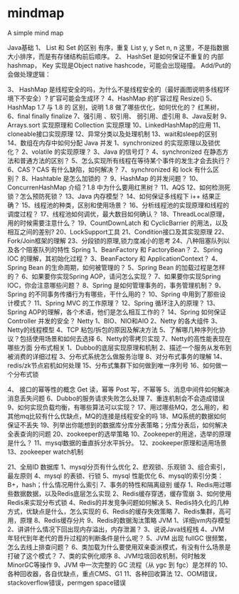 # mindmap
A simple mind map

Java基础
1、	List 和 Set 的区别
有序，重复
List  y, y
Set  n, n
这里，不是指数据大小排序，而是有存储结构前后顺序。
2、	HashSet 是如何保证不重复的
内部hashmap， Key 实现是Object native hashcode，可能会出现碰撞。
Add/Put的会做处理逻辑：

3、	HashMap 是线程安全的吗，为什么不是线程安全的（最好画图说明多线程环境下不安全）?
扩容可能会生成环？
4、HashMap 的扩容过程
Resize()
5、HashMap 1.7 与 1.8 的 区别，说明 1.8 做了哪些优化，如何优化的？
红黑树，
6、final finally finalize
7、强引用 、软引用、 弱引用、虚引用
8、Java反射
9、Arrays.sort 实现原理和 Collection 实现原理
10、LinkedHashMap的应用
11、cloneable接口实现原理
12、异常分类以及处理机制
13、wait和sleep的区别
14、数组在内存中如何分配
Java 并发
1、synchronized 的实现原理以及锁优化？
2、volatile 的实现原理？
3、Java 的信号灯？
4、synchronized 在静态方法和普通方法的区别？
5、怎么实现所有线程在等待某个事件的发生才会去执行？
6、CAS？CAS 有什么缺陷，如何解决？
7、synchronized 和 lock 有什么区别？
8、Hashtable 是怎么加锁的 ？
9、HashMap 的并发问题？
10、ConcurrenHashMap 介绍？1.8 中为什么要用红黑树？
11、AQS
12、如何检测死锁？怎么预防死锁？
13、Java 内存模型？
14、如何保证多线程下 i++ 结果正确？
15、线程池的种类，区别和使用场景？
16、分析线程池的实现原理和线程的调度过程？
17、线程池如何调优，最大数目如何确认？
18、ThreadLocal原理，用的时候需要注意什么？
19、CountDownLatch 和 CyclicBarrier 的用法，以及相互之间的差别?
20、LockSupport工具
21、Condition接口及其实现原理
22、Fork/Join框架的理解
23、分段锁的原理,锁力度减小的思考
24、八种阻塞队列以及各个阻塞队列的特性
Spring
1、BeanFactory 和 FactoryBean？
2、Spring IOC 的理解，其初始化过程？
3、BeanFactory 和 ApplicationContext？
4、Spring Bean 的生命周期，如何被管理的？
5、Spring Bean 的加载过程是怎样的？
6、如果要你实现Spring AOP，请问怎么实现？
7、如果要你实现Spring IOC，你会注意哪些问题？
8、Spring 是如何管理事务的，事务管理机制？
9、Spring 的不同事务传播行为有哪些，干什么用的？
10、Spring 中用到了那些设计模式？
11、Spring MVC 的工作原理？
12、Spring 循环注入的原理？
13、Spring AOP的理解，各个术语，他们是怎么相互工作的？
14、Spring 如何保证 Controller 并发的安全？
Netty
1、BIO、NIO和AIO
2、Netty 的各大组件
3、Netty的线程模型
4、TCP 粘包/拆包的原因及解决方法
5、了解哪几种序列化协议？包括使用场景和如何去选择
6、Netty的零拷贝实现
7、Netty的高性能表现在哪些方面
分布式相关
1、Dubbo的底层实现原理和机制
2、描述一个服务从发布到被消费的详细过程
3、分布式系统怎么做服务治理
8、对分布式事务的理解
14、redis/zk节点宕机如何处理
15、分布式集群下如何做到唯一序列号
16、如何做一个分布式锁

4、	接口的幂等性的概念
Get 读，幂等
Post 写，不幂等
5、消息中间件如何解决消息丢失问题
6、Dubbo的服务请求失败怎么处理
7、重连机制会不会造成错误
9、如何实现负载均衡，有哪些算法可以实现？
17、用过哪些MQ，怎么用的，和其他mq比较有什么优缺点，MQ的连接是线程安全的吗
18、MQ系统的数据如何保证不丢失
19、列举出你能想到的数据库分库分表策略；分库分表后，如何解决全表查询的问题
20、zookeeper的选举策略
10、Zookeeper的用途，选举的原理是什么？
11、mysql数据的垂直拆分水平拆分。
12、zookeeper原理和适用场景
13、zookeeper watch机制

21、全局ID
数据库
1、mysql分页有什么优化
2、悲观锁、乐观锁
3、组合索引，最左原则
4、mysql 的表锁、行锁
5、mysql 性能优化
6、mysql的索引分类：B+，hash；什么情况用什么索引
7、事务的特性和隔离级别
缓存
1、Redis用过哪些数据数据，以及Redis底层怎么实现
2、Redis缓存穿透，缓存雪崩
3、如何使用Redis来实现分布式锁
4、Redis的并发竞争问题如何解决
5、Redis持久化的几种方式，优缺点是什么，怎么实现的
6、Redis的缓存失效策略
7、Redis集群，高可用，原理
8、Redis缓存分片
9、Redis的数据淘汰策略
JVM
1、详细jvm内存模型
2、讲讲什么情况下回出现内存溢出，内存泄漏？
3、说说Java线程栈
4、JVM 年轻代到年老代的晋升过程的判断条件是什么呢？
5、JVM 出现 fullGC 很频繁，怎么去线上排查问题？
6、类加载为什么要使用双亲委派模式，有没有什么场景是打破了这个模式？
7、类的实例化顺序
8、JVM垃圾回收机制，何时触发MinorGC等操作
9、JVM 中一次完整的 GC 流程（从 ygc 到 fgc）是怎样的
10、各种回收器，各自优缺点，重点CMS、G1
11、各种回收算法
12、OOM错误，stackoverflow错误，permgen space错误
